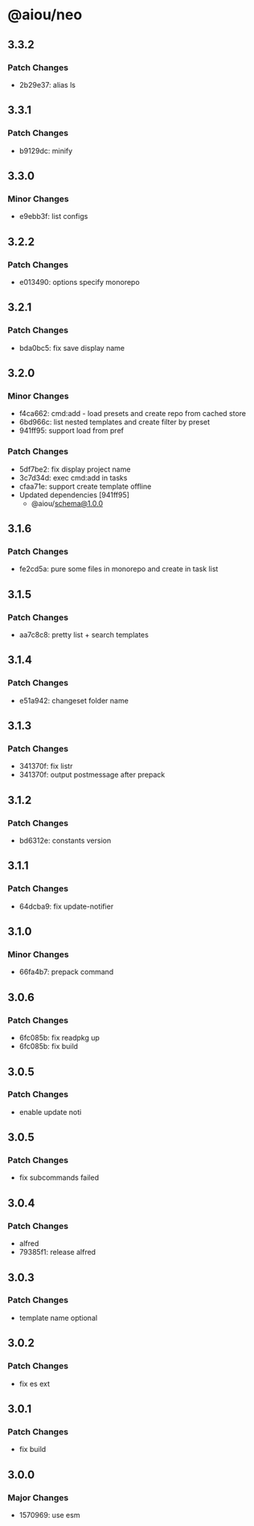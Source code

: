 # @aiou/neo

## 3.3.2

### Patch Changes

- 2b29e37: alias ls

## 3.3.1

### Patch Changes

- b9129dc: minify

## 3.3.0

### Minor Changes

- e9ebb3f: list configs

## 3.2.2

### Patch Changes

- e013490: options specify monorepo

## 3.2.1

### Patch Changes

- bda0bc5: fix save display name

## 3.2.0

### Minor Changes

- f4ca662: cmd:add - load presets and create repo from cached store
- 6bd966c: list nested templates and create filter by preset
- 941ff95: support load from pref

### Patch Changes

- 5df7be2: fix display project name
- 3c7d34d: exec cmd:add in tasks
- cfaa71e: support create template offline
- Updated dependencies [941ff95]
  - @aiou/schema@1.0.0

## 3.1.6

### Patch Changes

- fe2cd5a: pure some files in monorepo and create in task list

## 3.1.5

### Patch Changes

- aa7c8c8: pretty list + search templates

## 3.1.4

### Patch Changes

- e51a942: changeset folder name

## 3.1.3

### Patch Changes

- 341370f: fix listr
- 341370f: output postmessage after prepack

## 3.1.2

### Patch Changes

- bd6312e: constants version

## 3.1.1

### Patch Changes

- 64dcba9: fix update-notifier

## 3.1.0

### Minor Changes

- 66fa4b7: prepack command

## 3.0.6

### Patch Changes

- 6fc085b: fix readpkg up
- 6fc085b: fix build

## 3.0.5

### Patch Changes

- enable update noti

## 3.0.5

### Patch Changes

- fix subcommands failed

## 3.0.4

### Patch Changes

- alfred
- 79385f1: release alfred

## 3.0.3

### Patch Changes

- template name optional

## 3.0.2

### Patch Changes

- fix es ext

## 3.0.1

### Patch Changes

- fix build

## 3.0.0

### Major Changes

- 1570969: use esm
